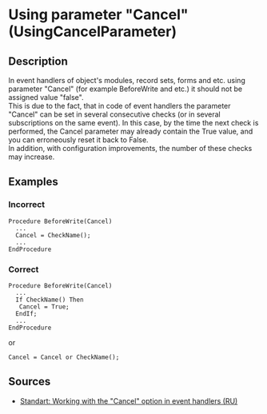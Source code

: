# Using parameter "Cancel" (UsingCancelParameter)

<!-- Блоки выше заполняются автоматически, не трогать -->
## Description

In event handlers of object's modules, record sets, forms and etc. using parameter "Cancel" (for example BeforeWrite and etc.) it should not be assigned value "false".  
This is due to the fact, that in code of event handlers the parameter "Cancel" can be set in several consecutive checks (or in several subscriptions on the same event). In this case, by the time the next check is performed, the Cancel parameter may already contain the True value, and you can erroneously reset it back to False.  
In addition, with configuration improvements, the number of these checks may increase.

## Examples

### Incorrect

```bsl
Procedure BeforeWrite(Cancel)
  ...
  Cancel = CheckName();
  ...
EndProcedure
```

### Correct

```bsl
Procedure BeforeWrite(Cancel)
  ...
  If CheckName() Then
   Cancel = True;
  EndIf;
  ...
EndProcedure
```

or

```bsl
Cancel = Cancel or CheckName();
```

## Sources

* [Standart: Working with the "Cancel" option in event handlers (RU)](https://its.1c.ru/db/v8std#content:686:hdoc)
